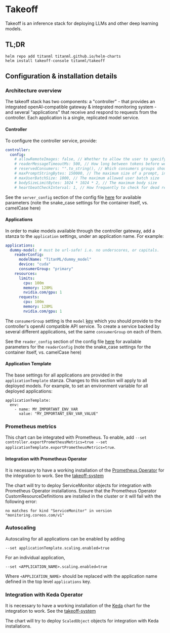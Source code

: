 # Takeoff

Takeoff is an inference stack for deploying LLMs and other deep learning models.

## TL;DR
```
helm repo add titanml titanml.github.io/helm-charts
helm install takeoff-console titanml/takeoff
```

## Configuration & installation details
### Architecture overview
The takeoff stack has two components: a "controller" - that provides an integrated openAI-compatible gateway & integrated monitoring system - and several "applications" that receive and respond to requests from the controller. 
Each application is a single, replicated model service.

#### Controller
To configure the controller service, provide:

```yaml
controller:
  config:
    # allowRemoteImages: false, // Whether to allow the user to specify url image requests
    # readerMessageTimeoutMs: 500, // How long between tokens before we timeout a reader.
    # reservedConsumers: "".to_string(), // Which consumers groups should buffer requests, rather than rejecting them
    # maxPromptStringBytes: 150000, // The maximum size of a prompt, in bytes
    # maxUserBatchSize: 1000, // The maximum allowed user batch size
    # bodySizeLimitBytes: 1024 * 1024 * 2, // The maximum body size
    # heartbeatCheckInterval: 1, // How frequently to check for dead readers. 0 means never
```

See the `server_config` section of the config file [here](https://docs.titanml.co/apis/launch_parameters) for available parameters (note the snake_case settings for the container itself, vs. camelCase here)
#### Applications

In order to make models available through the controller gateway, add a stanza to the `application` settings, under an application name. For example:
```yaml
applications:
  dummy-model: # must be url-safe! i.e. no underscores, or capitals.
    readerConfig:
      modelName: "TitanML/dummy_model"
      device: "cuda"
      consumerGroup: "primary"
    resources:
      limits:
        cpu: 100m
        memory: 128Mi
        nvidia.com/gpu: 1
      requests:
        cpu: 100m
        memory: 128Mi
        nvidia.com/gpu: 1
```
The `consumerGroup` setting is the `model` [key](https://platform.openai.com/docs/guides/text-generation) which you should provide to the controller's openAI compatible API service. 
To create a service backed by several different applications, set the same `consumerGroup` on each of them. 

See the `reader_config` section of the config file [here](https://docs.titanml.co/apis/launch_parameters) for available parameters for the `readerConfig` (note the snake_case settings for the container itself, vs. camelCase here)

#### Application Template

The base settings for all applications are provided in the `applicationTemplate` stanza. Changes to this section will apply to all deployed models. For example, to set an environment variable for all deployed applications:
```
applicationTemplate:
  env:
    - name: MY_IMPORTANT_ENV_VAR
      value: "MY_IMPORTANT_ENV_VAR_VALUE"
```

### Prometheus metrics
This chart can be integrated with Prometheus. 
To enable, add `--set controller.exportPrometheusMetrics=true --set applicationTemplate.exportPrometheusMetrics=true`.

#### Integration with Prometheus Operator
It is necessary to have a working installation of the [Prometheus Operator](https://github.com/prometheus-operator/prometheus-operator) for the integration to work. See the [takeoff-system](https://github.com/titanml/helm-charts/tree/main/charts/takeoff-system)

The chart will try to deploy ServiceMonitor objects for integration with Prometheus Operator installations. 
Ensure that the Prometheus Operator CustomResourceDefinitions are installed in the cluster or it will fail with the following error:
```
no matches for kind "ServiceMonitor" in version "monitoring.coreos.com/v1"
```

### Autoscaling

Autoscaling for all applications can be enabled by adding 

```
--set applicationTemplate.scaling.enabled=true
```

For an individual application, 

```
--set <APPLICATION_NAME>.scaling.enabled=true
```
Where `<APPLICATION_NAME>` should be replaced with the application name defined in the top level `applications` key.

### Integration with Keda Operator
It is necessary to have a working installation of the [Keda](https://keda.sh/docs/2.16/concepts/) chart for the integration to work. See the [takeoff-system](https://github.com/titanml/helm-charts/tree/main/charts/takeoff-system)

The chart will try to deploy `ScaledObject` objects for integration with Keda installations. 
